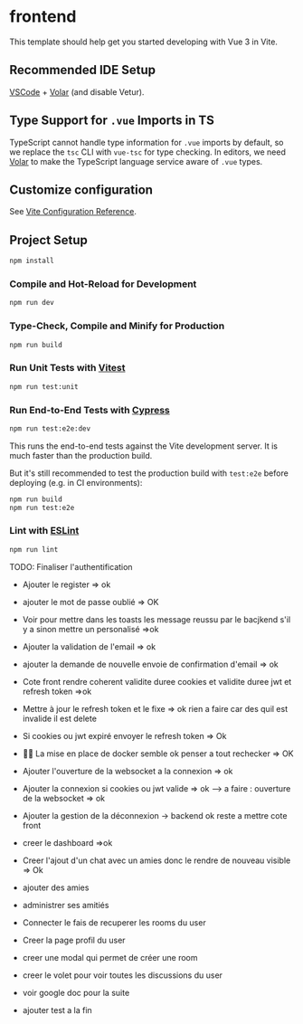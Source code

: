 # frontend

This template should help get you started developing with Vue 3 in Vite.

## Recommended IDE Setup

[VSCode](https://code.visualstudio.com/) + [Volar](https://marketplace.visualstudio.com/items?itemName=Vue.volar) (and disable Vetur).

## Type Support for `.vue` Imports in TS

TypeScript cannot handle type information for `.vue` imports by default, so we replace the `tsc` CLI with `vue-tsc` for type checking. In editors, we need [Volar](https://marketplace.visualstudio.com/items?itemName=Vue.volar) to make the TypeScript language service aware of `.vue` types.

## Customize configuration

See [Vite Configuration Reference](https://vite.dev/config/).

## Project Setup

```sh
npm install
```

### Compile and Hot-Reload for Development

```sh
npm run dev
```

### Type-Check, Compile and Minify for Production

```sh
npm run build
```

### Run Unit Tests with [Vitest](https://vitest.dev/)

```sh
npm run test:unit
```

### Run End-to-End Tests with [Cypress](https://www.cypress.io/)

```sh
npm run test:e2e:dev
```

This runs the end-to-end tests against the Vite development server.
It is much faster than the production build.

But it's still recommended to test the production build with `test:e2e` before deploying (e.g. in CI environments):

```sh
npm run build
npm run test:e2e
```

### Lint with [ESLint](https://eslint.org/)

```sh
npm run lint
```




TODO: Finaliser l'authentification
- Ajouter le register => ok
- ajouter le mot de passe oublié => OK
- Voir pour mettre dans les toasts les message reussu par le bacjkend s'il y a sinon mettre un personalisé =>ok
- Ajouter la validation de l'email => ok
- ajouter la demande de nouvelle envoie de confirmation d'email => ok 
- Cote front rendre coherent validite duree cookies et validite duree jwt et refresh token =>ok
- Mettre à jour le refresh token et le fixe => ok rien a faire car des quil est invalide il est delete
- Si cookies ou jwt expiré envoyer le refresh token => Ok 
- 🧙‍♂️ La mise en place de docker semble ok penser a tout rechecker => OK
- Ajouter l'ouverture de la websocket a la connexion => ok 
- Ajouter la connexion si cookies ou jwt valide => ok --> a faire :  ouverture de la websocket => ok
  
- Ajouter la gestion de la déconnexion -> backend ok reste a mettre cote front

- creer le dashboard =>ok
- Creer l'ajout d'un chat avec un amies donc le rendre de nouveau visible => Ok 
- ajouter des amies
- administrer ses amitiés
- Connecter le fais de recuperer les rooms du user 
- Creer la page profil du user 
- creer une modal qui permet de créer une room
- creer le volet pour voir toutes les discussions du user
- voir google doc pour la suite
- ajouter test a la fin